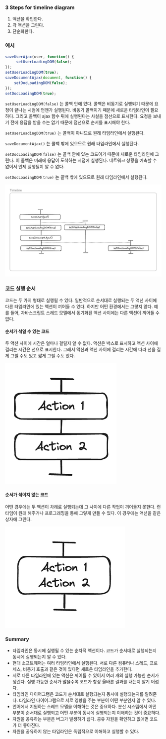### 3 Steps for timeline diagram

1. 액션을 확인한다.
2. 각 액션을 그린다.
3. 단순화한다.


### 예시

```javascript
saveUserAjax(user, function() {
	 setUserLoadingDOM(false);
});
setUserLoadingDOM(true);
saveDocumentAjax(document, function() {
	setDocLoadingDOM(false);
});
setDocLoadingDOM(true);
```

`setUserLoadingDOM(false)` 는 콜백 안에 있다. 콜백은 비동기로 실행되기 때문에 요청이 끝나는 시점에 언젠가 실행된다.
비동기 콜백이기 때문에 새로운 타임라인이 필요하다.
그리고 콜백이 ajax 함수 뒤에 실행된다는 사실을 점선으로 표시한다.
요청을 보내기 전에 응답을 받을 수는 없기 때문에 점선으로 순서를 표시해야 한다.

`setUserLoadingDOM(true)` 는 콜백이 아니므로 원래 타임라인에서 실행된다.

`saveDocumentAjax()` 는 콜백 밖에 있으므로 원래 타임라인에서 실행된다.

`setDocLoadingDOM(false)` 는 콜백 안에 있는 코드이기 때문에 새로운 타임라인에 그린다.
이 콜백은 미래에 응답이 도착하는 시점에 실행된다.
네트워크 상황을 예측할 수 없어서 언제 실행될지 알 수 없다.

`setDocLoadingDOM(true)` 는 콜백 밖에 있으므로 원래 타임라인에서 실행된다.

![](../../assets/images/timeline_diagram.png)

### 코드 실행 순서

코드는 두 가지 형태로 실행될 수 있다.
일반적으로 순서대로 실행되는 두 액션 사이에 다른 타임라인에 있는 액션이 끼어들 수 있다.
하지만 어떤 환경에서는 그렇지 않다.
예를 들어, 자바스크립트 스레드 모델에서 동기화된 액션 사이에는 다른 액션이 끼어들 수 없다.

#### 순서가 섞일 수 있는 코드

두 액션 사이에 시간은 얼마나 걸릴지 알 수 없다.
액션은 박스로 표시하고 액션 사이에 걸리는 시간은 선으로 표시한다.
그래서 액션과 액션 사이에 걸리는 시간에 따라 선을 길게 그릴 수도 있고 짧게 그릴 수도 있다.

![TEXT|200x200](../../assets/images/code_can_be_shuffled.png)

#### 순서가 섞이지 않는 코드

어떤 경우에는 두 액션이 차례로 실행되는데 그 사이에 다른 작업이 끼어들지 못한다.
런타임이 원래 해주거나 프로그래밍을 통해 그렇게 만들 수 있다.
이 경우에는 액션을 같은 상자에 그린다.

![TEXT|200x200](../../assets/images/code_can_not_be_shuffled.png)

### Summary

- 타임라인은 동시에 실행될 수 있는 순차적 액션이다. 코드가 순서대로 실행되는지 동시에 실행되는지 알 수 있다.
- 현대 소프트웨어는 여러 타임라인에서 실행된다. 서로 다른 컴퓨터나 스레드, 프로세스, 비동기 호출과 같은 것이 있다면 새로운 타임라인을 추가한다.
- 서로 다른 타임라인에 있는 액션은 끼어들 수 있어서 여러 개의 실행 가능한 순서가 생긴다. 실행 가능한 순서가 많을수록 코드가 항상 올바른 결과를 내는지 알기 어렵다.
- 타임라인 다이어그램은 코드가 순서대로 실행되는지 동시에 실행되는지를 알려준다. 타임라인 다이어그램으로 서로 영향을 주는 부분이 어떤 부분인지 알 수 있다.
- 언어에서 지원하는 스레드 모델을 이해하는 것은 중요하다. 분산 시스템에서 어떤 부분이 순서대로 실행되고 어떤 부분이 동시에 실행되는지 이해하는 것이 중요하다.
- 자원을 공유하는 부분은 버그가 발생하기 쉽다. 공유 자원을 확인하고 없애면 코드가 더 좋아진다.
- 자원을 공유하지 않는 타임라인은 독립적으로 이해하고 실행할 수 있다.